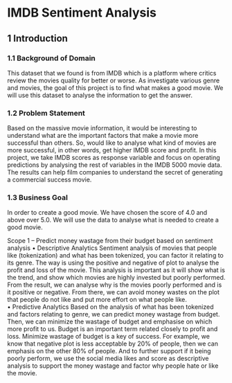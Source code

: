 # IMDB Sentiment Analysis

## 1	Introduction

### 1.1	Background of Domain
This dataset that we found is from IMDB which is a platform where critics review the movies quality for better or worse. As investigate various genre and movies, the goal of this project is to find what makes a good movie. We will use this dataset to analyse the information to get the answer.

### 1.2	Problem Statement
Based on the massive movie information, it would be interesting to understand what are the important factors that make a movie more successful than others. So, would like to analyse what kind of movies are more successful, in other words, get higher IMDB score and profit.
In this project, we take IMDB scores as response variable and focus on operating predictions by analysing the rest of variables in the IMDB 5000 movie data. The results can help film companies to understand the secret of generating a commercial success movie.

### 1.3	Business Goal
In order to create a good movie. We have chosen the score of 4.0 and above over 5.0. We will use the data to analyse what is needed to create a good movie.

Scope 1 – Predict money wastage from their budget based on sentiment analysis
•	Descriptive Analytics
Sentiment analysis of movies that people like (tokenization) and what has been tokenized, you can factor it relating to its genre. The way is using the positive and negative of plot to analyse the profit and loss of the movie. This analysis is important as it will show what is the trend, and show which movies are highly invested but poorly performed. From the result, we can analyse why is the movies poorly performed and is it positive or negative. From there, we can avoid money wastes on the plot that people do not like and put more effort on what people like.  
•	Predictive Analytics
Based on the analysis of what has been tokenized and factors relating to genre, we can predict money wastage from budget. Then, we can minimize the wastage of budget and emphasise on which more profit to us. Budget is an important term related closely to profit and loss. Minimize wastage of budget is a key of success. For example, we know that negative plot is less acceptable by 20% of people, then we can emphasis on the other 80% of people. And to further support if it being poorly perform, we use the social media likes and score as descriptive analysis to support the money wastage and factor why people hate or like the movie.
